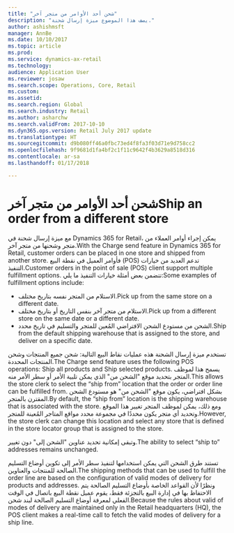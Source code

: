 ```yaml
---
title: "شحن أحد الأوامر من متجر آخر"
description: "يصف هذا الموضوع ميزة إرسال شحنة."
author: ashishmsft
manager: AnnBe
ms.date: 10/10/2017
ms.topic: article
ms.prod: 
ms.service: dynamics-ax-retail
ms.technology: 
audience: Application User
ms.reviewer: josaw
ms.search.scope: Operations, Core, Retail
ms.custom: 
ms.assetid: 
ms.search.region: Global
ms.search.industry: Retail
ms.author: asharchw
ms.search.validFrom: 2017-10-10
ms.dyn365.ops.version: Retail July 2017 update
ms.translationtype: HT
ms.sourcegitcommit: d9b080ff46a0fbc73ed4f8fa3f03d71e9d758cc2
ms.openlocfilehash: 9f9681d1fa4bf2c1f11c9642f4b3629a8518d316
ms.contentlocale: ar-sa
ms.lasthandoff: 01/17/2018

---
```


# <a name="ship-an-order-from-a-different-store"></a><span data-ttu-id="03cb9-103">شحن أحد الأوامر من متجر آخر</span><span class="sxs-lookup"><span data-stu-id="03cb9-103">Ship an order from a different store</span></span>

<span data-ttu-id="03cb9-104">مع ميزة إرسال شحنة في Dynamics 365 for Retail، يمكن إجراء أوامر العملاء من متجر وشحنها من متجر آخر.</span><span class="sxs-lookup"><span data-stu-id="03cb9-104">With the Charge send feature in Dynamics 365 for Retail, customer orders can be placed in one store and shipped from another store.</span></span> <span data-ttu-id="03cb9-105">فأوامر العميل في نقطة البيع (POS) تدعم العديد من خيارات التنفيذ.</span><span class="sxs-lookup"><span data-stu-id="03cb9-105">Customer orders in the point of sale (POS) client support multiple fulfillment options.</span></span> <span data-ttu-id="03cb9-106">تتضمن بعض أمثلة خيارات التنفيذ ما يلي:</span><span class="sxs-lookup"><span data-stu-id="03cb9-106">Some examples of fulfillment options include:</span></span>
-   <span data-ttu-id="03cb9-107">الاستلام من المتجر نفسه بتاريخ مختلف.</span><span class="sxs-lookup"><span data-stu-id="03cb9-107">Pick up from the same store on a different date.</span></span>
-   <span data-ttu-id="03cb9-108">الاستلام من متجر آخر بنفس التاريخ أو بتاريخ مختلف.</span><span class="sxs-lookup"><span data-stu-id="03cb9-108">Pick up from a different store on the same date or a different date.</span></span>
-   <span data-ttu-id="03cb9-109">الشحن من مستودع الشحن الافتراضي المُعين للمتجر والتسليم في تاريخ محدد.</span><span class="sxs-lookup"><span data-stu-id="03cb9-109">Ship from the default shipping warehouse that is assigned to the store, and deliver on a specific date.</span></span>

<span data-ttu-id="03cb9-110">تستخدم ميزة إرسال الشحنة هذه عمليات نقاط البيع التالية: شحن جميع المنتجات وشحن المنتجات المحددة.</span><span class="sxs-lookup"><span data-stu-id="03cb9-110">The Charge send feature uses the following POS operations: Ship all products and Ship selected products.</span></span> <span data-ttu-id="03cb9-111">يسمح هذا لموظف المتجر بتحديد موقع "الشحن من" الذي يمكن تلبية الأمر أو سطر الأمر منه.</span><span class="sxs-lookup"><span data-stu-id="03cb9-111">This allows the store clerk to select the “ship from” location that the order or order line can be fulfilled from.</span></span> <span data-ttu-id="03cb9-112">بشكل افتراضي، يكون موقع "الشحن من" هو مستودع الشحن المقترن بالمتجر.</span><span class="sxs-lookup"><span data-stu-id="03cb9-112">By default, the “ship from” location is the shipping warehouse that is associated with the store.</span></span> <span data-ttu-id="03cb9-113">ومع ذلك، يمكن لموظف المتجر تغيير هذا الموقع وتحديد أي متجر يكون محددًا في مجموعة محدد مواقع المتاجر المُعينة للمتجر.</span><span class="sxs-lookup"><span data-stu-id="03cb9-113">However, the store clerk can change this location and select any store that is defined in the store locator group that is assigned to the store.</span></span> 

<span data-ttu-id="03cb9-114">وتبقى إمكانية تحديد عناوين "الشحن إلى" دون تغيير.</span><span class="sxs-lookup"><span data-stu-id="03cb9-114">The ability to select “ship to” addresses remains unchanged.</span></span> 

<span data-ttu-id="03cb9-115">تستند طرق الشحن التي يمكن استخدامها لتنفيذ سطر الأمر إلى تكوين أوضاع التسليم الصالحة للمنتجات والعناوين.</span><span class="sxs-lookup"><span data-stu-id="03cb9-115">The shipping methods that can be used to fulfill the order line are based on the configuration of valid modes of delivery for products and addresses.</span></span> <span data-ttu-id="03cb9-116">ونظرًا لأن القواعد الخاصة بأوضاع التسليم الصالحة يتم الاحتفاظ بها في إدارة البيع بالتجزئة فقط، يقوم عميل نقطة البيع باتصال في الوقت الفعلي لمعرفة أوضاع التسليم الصالحة لبند شحن.</span><span class="sxs-lookup"><span data-stu-id="03cb9-116">Because the rules about valid of modes of delivery are maintained only in the Retail headquarters (HQ), the POS client makes a real-time call to fetch the valid modes of delivery for a ship line.</span></span> 


